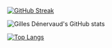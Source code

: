 [![GitHub Streak](https://streak-stats.demolab.com/?user=gdenervaud&theme=tokyonight&hide_border=true)](https://git.io/streak-stats)

![Gilles Dénervaud's GitHub stats](https://github-readme-stats.vercel.app/api?username=gdenervaud&show_icons=true&theme=tokyonight&hide_border=true)

[![Top Langs](https://github-readme-stats.vercel.app/api/top-langs/?username=@ee800362-d850-47ab-964b-512b312a3ede&layout=compact&theme=tokyonight&hide_border=true)](https://github.com/anuraghazra/github-readme-stats)
